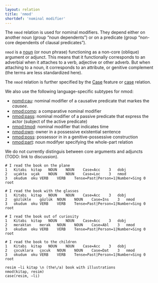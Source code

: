 ```yaml
---
layout: relation
title: 'nmod'
shortdef: 'nominal modifier'
---
```


The `nmod` relation is used for nominal modifiers.
They depend either on another noun (group “noun dependents”) or on a predicate (group “non-core dependents of clausal predicates”).

`nmod` is a [noun](tr-pos/NOUN) (or noun phrase) functioning as a non-core (oblique) argument or adjunct.
This means that it functionally corresponds to an adverbial when it attaches to a verb, adjective or other adverb.
But when attaching to a noun, it corresponds to an attribute, or genitive complement (the terms are less standardized here).

The `nmod` relation is further specified by the [Case](tr-feat/Case) feature or [case]() relation.

We also use the following language-specific subtypes for nmod:

- [nomd:cau](nmod-cau): nominal modifier of a causative predicate that
  markes the _causee_.
- [nmod:comp](nmod-comp): a comparative nominal modifier
- [nmod:pass](nmod-pass): nominal modifier of a passive predicate that
  express the actor (subject of the active predicate)
- [nmod:tmod](nmod-tmod): nominal modifier that indicates time
- [nmod:own](nmod-own): owner in a possessive existential sentence
- [nmod:poss](nmod-poss): possessor in in a genitive-possessive construction
- [nmod:part](nmod-part): noun modifyer specifying the whole-part relation

We do not currently distinguis between core arguments and adjuncts
(TODO: link to discussion).

~~~ conllu
# I read the book on the plane
1	Kitabı	kitap	NOUN	NOUN	Case=Acc	3	dobj
2	uçakta	uçak	NOUN	NOUN	Case=Loc	3	nmod
3	okudum	oku	VERB	VERB	Tense=Past|Person=1|Number=Sing	0	root
~~~

~~~ conllu
# I read the book with the glasses
1	Kitabı	kitap	NOUN	NOUN	Case=Acc	3	dobj
2	gözlükle	gözlük	NOUN	NOUN	Case=Ins	3	nmod
3	okudum	oku	VERB	VERB	Tense=Past|Person=1|Number=Sing	0	root
~~~

~~~ conllu
# I read the book out of curiosity
1	Kitabı	kitap	NOUN	NOUN	Case=Acc	3	dobj
2	meraktan	merak	NOUN	NOUN	Case=Abl	3	nmod
3	okudum	oku	VERB	VERB	Tense=Past|Person=1|Number=Sing	0	root
~~~

~~~ conllu
# I read the book to the children
1	Kitabı	kitap	NOUN	NOUN	Case=Acc	3	dobj
2	çocuklara	çocuk	NOUN	NOUN	Case=Dat	3	nmod
3	okudum	oku	VERB	VERB	Tense=Past|Person=1|Number=Sing	0	root
~~~

~~~ sdparse
resim –li kitap \n (the\/a) book with illustrations
nmod(kitap, resim)
case(resim, –li)
~~~

